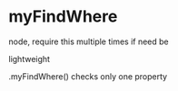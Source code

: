 myFindWhere
===========

node, require this multiple times if need be 

lightweight

.myFindWhere() checks only one property
